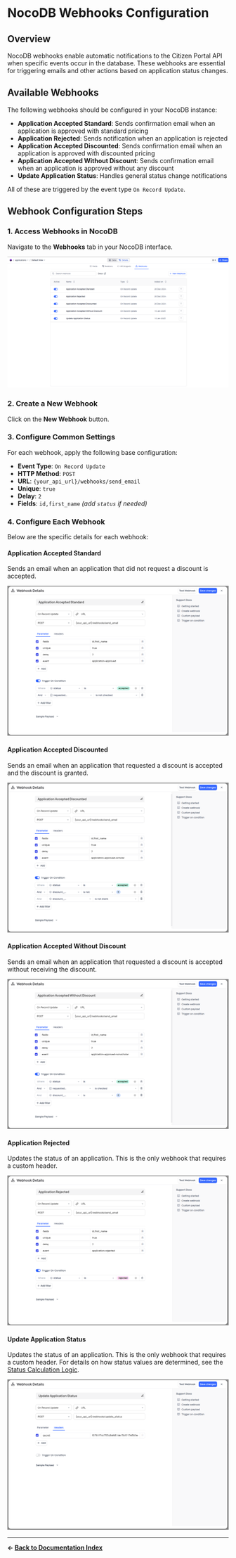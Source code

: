 # NocoDB Webhooks Configuration

## Overview

NocoDB webhooks enable automatic notifications to the Citizen Portal API when specific events occur in the database. These webhooks are essential for triggering emails and other actions based on application status changes.

## Available Webhooks

The following webhooks should be configured in your NocoDB instance:

* **Application Accepted Standard**: Sends confirmation email when an application is approved with standard pricing
* **Application Rejected**: Sends notification when an application is rejected
* **Application Accepted Discounted**: Sends confirmation email when an application is approved with discounted pricing
* **Application Accepted Without Discount**: Sends confirmation email when an application is approved without any discount
* **Update Application Status**: Handles general status change notifications

All of these are triggered by the event type `On Record Update`.

## Webhook Configuration Steps

### 1. Access Webhooks in NocoDB

Navigate to the **Webhooks** tab in your NocoDB interface.

![Webhooks Tab in NocoDB](./assets/webhooks-page.png)

### 2. Create a New Webhook

Click on the **New Webhook** button.

### 3. Configure Common Settings

For each webhook, apply the following base configuration:

* **Event Type**: `On Record Update`
* **HTTP Method**: `POST`
* **URL**: `{your_api_url}/webhooks/send_email`
* **Unique**: `true`
* **Delay**: `2`
* **Fields**: `id,first_name` *(add `status` if needed)*

### 4. Configure Each Webhook

Below are the specific details for each webhook:

#### Application Accepted Standard

Sends an email when an application that did not request a discount is accepted.

![Application Accepted Standard](./assets/application-accepted-standard.png)

#### Application Accepted Discounted

Sends an email when an application that requested a discount is accepted and the discount is granted.

![Application Accepted Discounted](./assets/application-accepted-discounted.png)

#### Application Accepted Without Discount

Sends an email when an application that requested a discount is accepted without receiving the discount.

![Application Accepted Without Discount](./assets/application-accepted-without-discount.png)

#### Application Rejected

Updates the status of an application. This is the only webhook that requires a custom header.

![Application Rejected](./assets/application-rejected.png)

#### Update Application Status

Updates the status of an application. This is the only webhook that requires a custom header.
For details on how status values are determined, see the [Status Calculation Logic](./status_calculation.md).

![Update Application Status](./assets/update-application-status.png)

---

**← [Back to Documentation Index](./index.md)**
